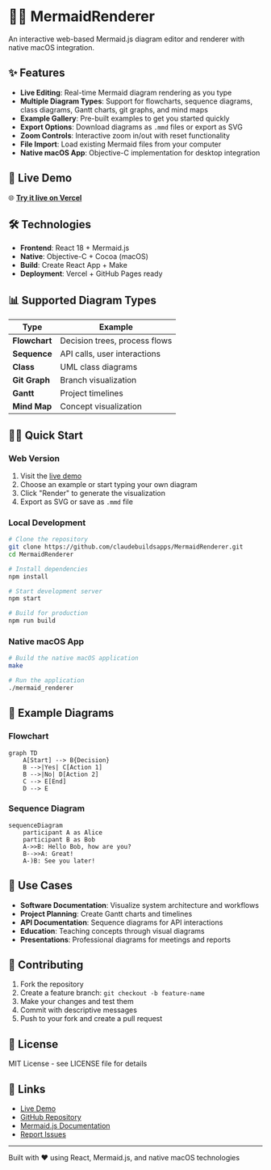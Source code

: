 # 🧜‍♀️ MermaidRenderer

An interactive web-based Mermaid.js diagram editor and renderer with native macOS integration.

## ✨ Features

- **Live Editing**: Real-time Mermaid diagram rendering as you type
- **Multiple Diagram Types**: Support for flowcharts, sequence diagrams, class diagrams, Gantt charts, git graphs, and mind maps
- **Example Gallery**: Pre-built examples to get you started quickly
- **Export Options**: Download diagrams as `.mmd` files or export as SVG
- **Zoom Controls**: Interactive zoom in/out with reset functionality
- **File Import**: Load existing Mermaid files from your computer
- **Native macOS App**: Objective-C implementation for desktop integration

## 🚀 Live Demo

🌐 **[Try it live on Vercel](https://mermaid-renderer.vercel.app)**

## 🛠️ Technologies

- **Frontend**: React 18 + Mermaid.js
- **Native**: Objective-C + Cocoa (macOS)
- **Build**: Create React App + Make
- **Deployment**: Vercel + GitHub Pages ready

## 📊 Supported Diagram Types

| Type | Example |
|------|---------|
| **Flowchart** | Decision trees, process flows |
| **Sequence** | API calls, user interactions |
| **Class** | UML class diagrams |
| **Git Graph** | Branch visualization |
| **Gantt** | Project timelines |
| **Mind Map** | Concept visualization |

## 🏃‍♂️ Quick Start

### Web Version
1. Visit the [live demo](https://mermaid-renderer.vercel.app)
2. Choose an example or start typing your own diagram
3. Click \"Render\" to generate the visualization
4. Export as SVG or save as `.mmd` file

### Local Development
```bash
# Clone the repository
git clone https://github.com/claudebuildsapps/MermaidRenderer.git
cd MermaidRenderer

# Install dependencies
npm install

# Start development server
npm start

# Build for production
npm run build
```

### Native macOS App
```bash
# Build the native macOS application
make

# Run the application
./mermaid_renderer
```

## 📝 Example Diagrams

### Flowchart
```mermaid
graph TD
    A[Start] --> B{Decision}
    B -->|Yes| C[Action 1]
    B -->|No| D[Action 2]
    C --> E[End]
    D --> E
```

### Sequence Diagram
```mermaid
sequenceDiagram
    participant A as Alice
    participant B as Bob
    A->>B: Hello Bob, how are you?
    B-->>A: Great!
    A-)B: See you later!
```

## 🎯 Use Cases

- **Software Documentation**: Visualize system architecture and workflows
- **Project Planning**: Create Gantt charts and timelines
- **API Documentation**: Sequence diagrams for API interactions
- **Education**: Teaching concepts through visual diagrams
- **Presentations**: Professional diagrams for meetings and reports

## 🤝 Contributing

1. Fork the repository
2. Create a feature branch: `git checkout -b feature-name`
3. Make your changes and test them
4. Commit with descriptive messages
5. Push to your fork and create a pull request

## 📄 License

MIT License - see LICENSE file for details

## 🔗 Links

- [Live Demo](https://mermaid-renderer.vercel.app)
- [GitHub Repository](https://github.com/claudebuildsapps/MermaidRenderer)
- [Mermaid.js Documentation](https://mermaid.js.org/)
- [Report Issues](https://github.com/claudebuildsapps/MermaidRenderer/issues)

---

Built with ❤️ using React, Mermaid.js, and native macOS technologies